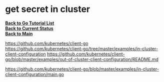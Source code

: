# get secret in cluster

**[Back to Go Tutorial List](../../tutorial_list.md)**\
**[Back to Current Status](../../../../../development/status/weekly/current_status.md)**\
**[Back to Main](../../../../../README.md)**

<https://github.com/kubernetes/client-go>
<https://github.com/kubernetes/client-go/tree/master/examples/in-cluster-client-configuration>
<https://github.com/kubernetes/client-go/blob/master/examples/out-of-cluster-client-configuration/README.md>

<https://github.com/kubernetes/client-go/blob/master/examples/in-cluster-client-configuration/main.go>
